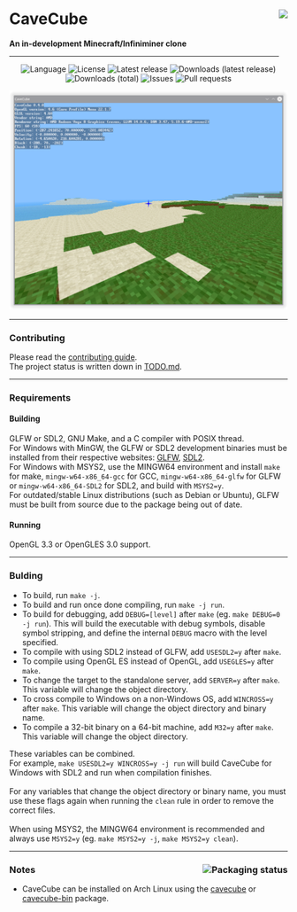 # <img src="https://raw.githubusercontent.com/PQCraft/CaveCube/master/extras/icon/hicolor/128x128/apps/cavecube.png" align="right" height="95"/>CaveCube
**An in-development Minecraft/Infiniminer clone**<br>

---
<div align="center">
<img src="https://img.shields.io/github/languages/top/PQCraft/CaveCube?label=%20&logo=C" alt="Language"/>
<img src="https://img.shields.io/github/license/PQCraft/CaveCube?label=License" alt="License"/>
<img src="https://img.shields.io/github/v/release/PQCraft/CaveCube?display_name=release&label=Latest%20release" alt="Latest release"/>
<img src="https://img.shields.io/github/downloads/PQCraft/CaveCube/latest/total?color=blue&label=Downloads%20%28latest%20release%29&logo=github" alt="Downloads (latest release)"/>
<img src="https://img.shields.io/github/downloads/PQCraft/CaveCube/total?color=blue&label=Downloads%20%28total%29&logo=github" alt="Downloads (total)"/>
<img src="https://img.shields.io/github/issues/PQCraft/CaveCube?label=Issues" alt="Issues"/>
<img src="https://img.shields.io/github/issues-pr/PQCraft/CaveCube?label=Pull%20requests" alt="Pull requests"/>
</div>

[![](https://raw.githubusercontent.com/PQCraft/PQCraft/master/Screenshot_20220918_210819.png)](#?)

---
### Contributing
Please read the [contributing guide](https://github.com/PQCraft/CaveCube/blob/dev/CONTRIBUTING.md).<br>
The project status is written down in [TODO.md](https://github.com/PQCraft/CaveCube/blob/dev/TODO.md).<br>

---
### Requirements
#### Building
GLFW or SDL2, GNU Make, and a C compiler with POSIX thread.<br>
For Windows with MinGW, the GLFW or SDL2 development binaries must be installed from their respective websites: [GLFW](https://www.glfw.org/download), [SDL2](https://www.libsdl.org/download-2.0.php).<br>
For Windows with MSYS2, use the MINGW64 environment and install `make` for make, `mingw-w64-x86_64-gcc` for GCC, `mingw-w64-x86_64-glfw` for GLFW or `mingw-w64-x86_64-SDL2` for SDL2, and build with `MSYS2=y`.<br>
For outdated/stable Linux distributions (such as Debian or Ubuntu), GLFW must be built from source due to the package being out of date.<br>
#### Running
OpenGL 3.3 or OpenGLES 3.0 support.

---
### Bulding
- To build, run `make -j`.<br>
- To build and run once done compiling, run `make -j run`.<br>
- To build for debugging, add `DEBUG=[level]` after `make` (eg. `make DEBUG=0 -j run`). This will build the executable with debug symbols, disable symbol stripping, and define the internal `DEBUG` macro with the level specified.<br>
- To compile with using SDL2 instead of GLFW, add `USESDL2=y` after `make`.<br>
- To compile using OpenGL ES instead of OpenGL, add `USEGLES=y` after `make`.<br>
- To change the target to the standalone server, add `SERVER=y` after `make`. This variable will change the object directory.<br>
- To cross compile to Windows on a non-Windows OS, add `WINCROSS=y` after `make`. This variable will change the object directory and binary name.<br>
- To compile a 32-bit binary on a 64-bit machine, add `M32=y` after `make`. This variable will change the object directory.<br>

These variables can be combined.<br>
For example, `make USESDL2=y WINCROSS=y -j run` will build CaveCube for Windows with SDL2 and run when compilation finishes.<br>
<br>
For any variables that change the object directory or binary name, you must use these flags again when running the `clean` rule in order to remove the correct files.<br>
<br>
When using MSYS2, the MINGW64 environment is recommended and always use `MSYS2=y` (eg. `make MSYS2=y -j`, `make MSYS2=y clean`).<br>

---
### Notes <img src="https://repology.org/badge/vertical-allrepos/cavecube.svg" alt="Packaging status" align="right"/><br>
- CaveCube can be installed on Arch Linux using the [cavecube](https://aur.archlinux.org/packages/cavecube) or [cavecube-bin](https://aur.archlinux.org/packages/cavecube-bin) package.<br>

